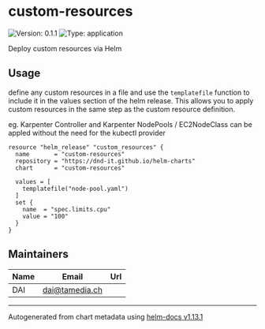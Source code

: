 # custom-resources

![Version: 0.1.1](https://img.shields.io/badge/Version-0.1.1-informational?style=flat-square) ![Type: application](https://img.shields.io/badge/Type-application-informational?style=flat-square)

Deploy custom resources via Helm

## Usage

define any custom resources in a file and use the `templatefile` function to include it in the values section of the helm release.
This allows you to apply custom resources in the same step as the custom resource definition.

eg. Karpenter Controller and Karpenter NodePools / EC2NodeClass can be appled without the need for
the kubectl provider

```hcl
resource "helm_release" "custom_resources" {
  name       = "custom-resources"
  repository = "https://dnd-it.github.io/helm-charts"
  chart      = "custom-resources"

  values = [
    templatefile("node-pool.yaml")
  ]
  set {
    name  = "spec.limits.cpu"
    value = "100"
  }
}
```

## Maintainers

| Name | Email | Url |
| ---- | ------ | --- |
| DAI | <dai@tamedia.ch> |  |

----------------------------------------------
Autogenerated from chart metadata using [helm-docs v1.13.1](https://github.com/norwoodj/helm-docs/releases/v1.13.1)
